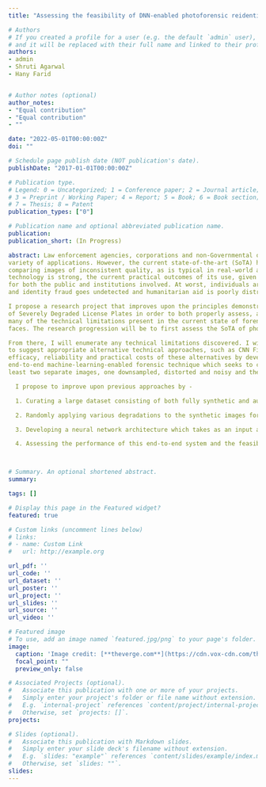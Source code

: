 ```yaml
---
title: "Assessing the feasibility of DNN-enabled photoforensic reidentification from downsampled images"

# Authors
# If you created a profile for a user (e.g. the default `admin` user), write the username (folder name) here 
# and it will be replaced with their full name and linked to their profile.
authors:
- admin
- Shruti Agarwal 
- Hany Farid


# Author notes (optional)
author_notes:
- "Equal contribution"
- "Equal contribution"
- ""

date: "2022-05-01T00:00:00Z"
doi: ""

# Schedule page publish date (NOT publication's date).
publishDate: "2017-01-01T00:00:00Z"

# Publication type.
# Legend: 0 = Uncategorized; 1 = Conference paper; 2 = Journal article;
# 3 = Preprint / Working Paper; 4 = Report; 5 = Book; 6 = Book section;
# 7 = Thesis; 8 = Patent
publication_types: ["0"]

# Publication name and optional abbreviated publication name.
publication: 
publication_short: (In Progress)

abstract: Law enforcement agencies, corporations and non-Governmental organizations alike have begun to adopt ConvolutionalNeural Network (CNN)-based approaches to confirming individual identities via facial recognition for a
variety of applications. However, the current state-of-the-art (SoTA) has been shown to be highly unreliable when
comparing images of inconsistent quality, as is typical in real-world applications. Though the demand for such
technology is strong, the current practical outcomes of its use, given these limitations, have also been quite harmful
for both the public and institutions involved. At worst, individuals are improperly implicated in crimes, financial
and identity fraud goes undetected and humanitarian aid is poorly distributed.

I propose a research project that improves upon the principles demonstrated in H.Farid et al. Forensic Reconstruction
of Severely Degraded License Plates in order to both properly assess, and also develop mitigations for,
many of the technical limitations present in the current state of forensic re-identification from digital images of
faces. The research progression will be to first assess the SoTA of photoforensic identification under real-world conditions.

From there, I will enumerate any technical limitations discovered. I will then build upon existing research
to suggest appropriate alternative technical approaches, such as CNN Fine-tuning. Finally, I will demonstrate the
efficacy, reliability and practical costs of these alternatives by developing and systematically testing an improved
end-to-end machine-learning-enabled forensic technique which seeks to confirm the identity of a person from at
least two separate images, one downsampled, distorted and noisy and the other a high-resolution control sample.

  I propose to improve upon previous approaches by - 

  1. Curating a large dataset consisting of both fully synthetic and augmented real-world images

  2. Randomly applying various degradations to the synthetic images for training, while also preserving the high-quality images for ground-truth

  3. Developing a neural network architecture which takes as an input a high quality image from a single source identity, identifies the most mathematically similar images in the dataset to that image, then compares a progressively degraded second image from the source identity to all of the n most similar images and outputs a yes/no answer to the question "which of these images contain the source identity?"

  4. Assessing the performance of this end-to-end system and the feasibility of reliable and ethical non-expert employment 



# Summary. An optional shortened abstract.
summary: 

tags: []

# Display this page in the Featured widget?
featured: true

# Custom links (uncomment lines below)
# links:
# - name: Custom Link
#   url: http://example.org

url_pdf: ''
url_code: ''
url_dataset: ''
url_poster: ''
url_project: ''
url_slides: ''
url_source: ''
url_video: ''

# Featured image
# To use, add an image named `featured.jpg/png` to your page's folder. 
image:
  caption: 'Image credit: [**theverge.com**](https://cdn.vox-cdn.com/thumbor/K8ICW_XV6RI6EioRxKRiBBQPFek=/55x85:768x536/1200x800/filters:focal(336x236:464x364)/cdn.vox-cdn.com/uploads/chorus_image/image/66972412/face_depixelizer_obama.0.jpg)'
  focal_point: ""
  preview_only: false

# Associated Projects (optional).
#   Associate this publication with one or more of your projects.
#   Simply enter your project's folder or file name without extension.
#   E.g. `internal-project` references `content/project/internal-project/index.md`.
#   Otherwise, set `projects: []`.
projects:

# Slides (optional).
#   Associate this publication with Markdown slides.
#   Simply enter your slide deck's filename without extension.
#   E.g. `slides: "example"` references `content/slides/example/index.md`.
#   Otherwise, set `slides: ""`.
slides: 
---
```



